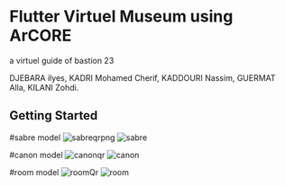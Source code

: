 # Flutter Virtuel Museum using ArCORE

a virtuel guide of bastion 23 

DJEBARA ilyes,
KADRI Mohamed Cherif,
KADDOURI Nassim,
GUERMAT Alla,
KILANI Zohdi.

## Getting Started

#sabre model
![sabreqrpng](https://github.com/xlxys/virtuel-museum-FLutter-AR/assets/76634908/e049899a-cb9c-4a4d-bc25-4f756082b2a9)
![sabre](https://github.com/xlxys/virtuel-museum-FLutter-AR/assets/76634908/75a6a637-dcc2-4fee-82e3-af0191d3e9e7)


#canon model
![canonqr](https://github.com/xlxys/virtuel-museum-FLutter-AR/assets/76634908/6f4aa216-e901-4ffd-923a-1e1ff42300c0)
![canon](https://github.com/xlxys/virtuel-museum-FLutter-AR/assets/76634908/5b3a66f8-505e-4a7c-a68d-276825a189cc)

#room model
![roomQr](https://github.com/xlxys/virtuel-museum-FLutter-AR/assets/76634908/ae9bc468-9a42-4a61-b0b3-3a1818f58f69)
![room](https://github.com/xlxys/virtuel-museum-FLutter-AR/assets/76634908/814b4fff-5a1e-4de1-9fda-10d1be5863ce)



